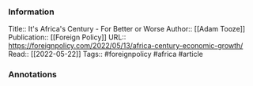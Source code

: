 
### Information
Title:: It's Africa's Century - For Better or Worse
Author:: [[Adam Tooze]]
Publication:: [[Foreign Policy]]
URL:: https://foreignpolicy.com/2022/05/13/africa-century-economic-growth/
Read:: [[2022-05-22]]
Tags:: #foreignpolicy #africa
#article

### Annotations
